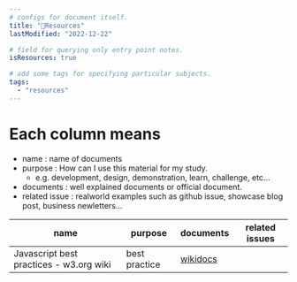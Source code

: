 ```yaml
---
# configs for document itself.
title: "🚚Resources"
lastModified: "2022-12-22"

# field for querying only entry point notes.
isResources: true

# add some tags for specifying particular subjects.
tags:
  - "resources"
---
```

# Each column means
- name : name of documents
- purpose : How can I use this material for my study.
	- e.g. development, design, demonstration, learn, challenge, etc...
- documents : well explained documents or official document.
- related issue : realworld examples such as github issue, showcase blog post, business newletters...

| name                                    | purpose       | documents | related issues |
| --------------------------------------- | ------------- | --------- | -------------- |
| Javascript best practices - w3.org wiki | best practice | [wikidocs](https://www.w3.org/wiki/JavaScript_best_practices)          |                |
